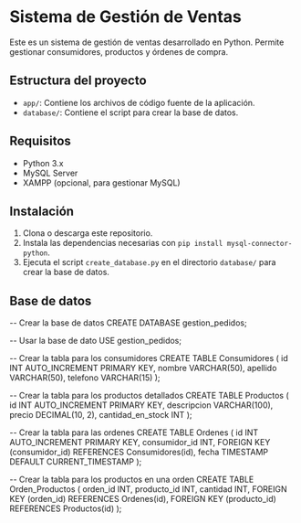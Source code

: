# Sistema de Gestión de Ventas

Este es un sistema de gestión de ventas desarrollado en Python. Permite gestionar consumidores, productos y órdenes de compra.

## Estructura del proyecto
- `app/`: Contiene los archivos de código fuente de la aplicación.
- `database/`: Contiene el script para crear la base de datos.

## Requisitos
- Python 3.x
- MySQL Server
- XAMPP (opcional, para gestionar MySQL)

## Instalación
1. Clona o descarga este repositorio.
2. Instala las dependencias necesarias con `pip install mysql-connector-python`.
3. Ejecuta el script `create_database.py` en el directorio `database/` para crear la base de datos.

## Base de datos
-- Crear la base de datos
CREATE DATABASE gestion_pedidos;

-- Usar la base de dato
USE gestion_pedidos;

-- Crear la tabla para los consumidores
CREATE TABLE Consumidores (
    id INT AUTO_INCREMENT PRIMARY KEY,
    nombre VARCHAR(50),
    apellido VARCHAR(50),
    telefono VARCHAR(15)
);

-- Crear la tabla para los productos detallados
CREATE TABLE Productos (
    id INT AUTO_INCREMENT PRIMARY KEY,
    descripcion VARCHAR(100),
    precio DECIMAL(10, 2),
    cantidad_en_stock INT
);

-- Crear la tabla para las ordenes
CREATE TABLE Ordenes (
    id INT AUTO_INCREMENT PRIMARY KEY,
    consumidor_id INT,
    FOREIGN KEY (consumidor_id) REFERENCES Consumidores(id),
    fecha TIMESTAMP DEFAULT CURRENT_TIMESTAMP
);

-- Crear la tabla para los productos en una orden
CREATE TABLE Orden_Productos (
    orden_id INT,
    producto_id INT,
    cantidad INT,
    FOREIGN KEY (orden_id) REFERENCES Ordenes(id),
    FOREIGN KEY (producto_id) REFERENCES Productos(id)
);
